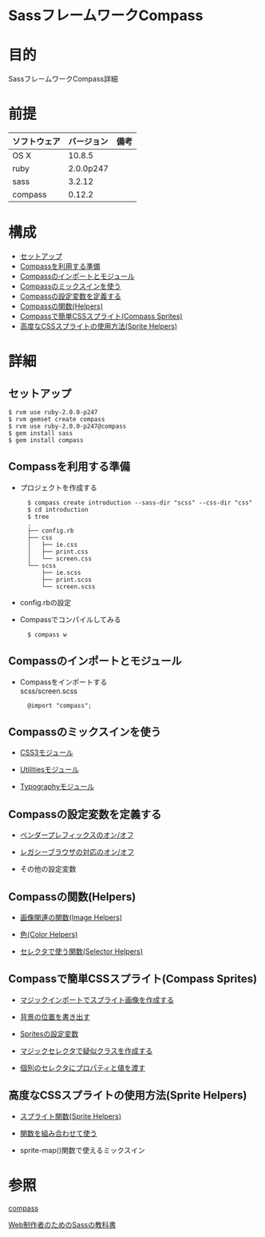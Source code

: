 SassフレームワークCompass
============
# 目的 #
SassフレームワークCompass詳細

# 前提 #
| ソフトウェア   | バージョン   | 備考        |
|:---------------|:-------------|:------------|
| OS X           |10.8.5        |             |
| ruby           |2.0.0p247     |             |
| sass           |3.2.12        |             |
| compass        |0.12.2        |             |

# 構成 #
+ [セットアップ](#cha1)
+ [Compassを利用する準備](#cha2)
+ [Compassのインポートとモジュール](#cha3)
+ [Compassのミックスインを使う](#cha4)
+ [Compassの設定変数を定義する](#cha5)
+ [Compassの関数(Helpers)](#cha6)
+ [Compassで簡単CSSスプライト(Compass Sprites)](#cha7)
+ [高度なCSSスプライトの使用方法(Sprite Helpers)](#cha8)

# 詳細 #
## <a name="cha1">セットアップ ##

    $ rvm use ruby-2.0.0-p247
    $ rvm gemset create compass
    $ rvm use ruby-2.0.0-p247@compass
    $ gem install sass
    $ gem install compass


## <a name="cha2">Compassを利用する準備 ##
+ プロジェクトを作成する

        $ compass create introduction --sass-dir "scss" --css-dir "css"
        $ cd introduction
        $ tree
        .
        ├── config.rb
        ├── css
        │   ├── ie.css
        │   ├── print.css
        │   └── screen.css
        └── scss
            ├── ie.scss
            ├── print.scss
            └── screen.scss        

+ config.rbの設定

+ Compassでコンパイルしてみる

        $ compass w

## <a name="cha3">Compassのインポートとモジュール ##
+ Compassをインポートする  
  scss/screen.scss  

        @import "compass";

## <a name="cha4">Compassのミックスインを使う ##
+ [CSS3モジュール](introduction/scss/css3.scss)

+ [Utilitiesモジュール](introduction/scss/css4.scss)

+ [Typographyモジュール](introduction/scss/css5.scss)

## <a name="cha5">Compassの設定変数を定義する ##
+ [ペンダープレフィックスのオン/オフ](introduction/scss/css6.scss)

+ [レガシーブラウザの対応のオン/オフ](introduction/scss/css7.scss)

+ その他の設定変数

## <a name="cha6">Compassの関数(Helpers) ##
+ [画像関連の関数(Image Helpers)](introduction/scss/css8.scss)

+ [色(Color Helpers)](introduction/scss/css9.scss)

+ [セレクタで使う関数(Selector Helpers)](introduction/scss/css10.scss)

## <a name="cha7">Compassで簡単CSSスプライト(Compass Sprites) ##
+ [マジックインポートでスプライト画像を作成する](introduction/scss/css11.scss)

+ [背景の位置を書き出す](introduction/scss/css12.scss)

+ [Spritesの設定変数](introduction/scss/css13.scss)

+ [マジックセレクタで疑似クラスを作成する](introduction/scss/css14.scss)

+ [個別のセレクタにプロパティと値を渡す](introduction/scss/css15.scss)

## <a name="cha8">高度なCSSスプライトの使用方法(Sprite Helpers) ##

+ [スプライト関数(Sprite Helpers)](introduction/scss/css16.scss)

+ [関数を組み合わせて使う](introduction/scss/css17.scss)

+ sprite-map()関数で使えるミックスイン

# 参照 #

[compass](http://compass-style.org/)

[Web制作者のためのSassの教科書](http://book.scss.jp/)
